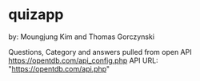 # quizapp
by: Moungjung Kim and Thomas Gorczynski

Questions, Category and answers pulled from open API https://opentdb.com/api_config.php 
API URL: "https://opentdb.com/api.php"
